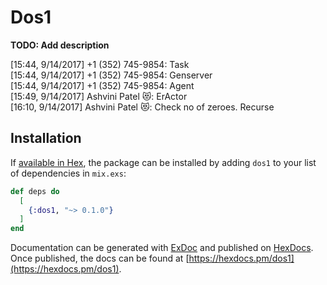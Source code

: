 # Dos1

**TODO: Add description**

[15:44, 9/14/2017] +1 (352) 745-9854: Task                        
[15:44, 9/14/2017] +1 (352) 745-9854: Genserver                        
[15:44, 9/14/2017] +1 (352) 745-9854: Agent                        
[15:49, 9/14/2017] Ashvini Patel 😻: ErActor                        
[16:10, 9/14/2017] Ashvini Patel 😻: Check no of zeroes. Recurse

## Installation

If [available in Hex](https://hex.pm/docs/publish), the package can be installed
by adding `dos1` to your list of dependencies in `mix.exs`:

```elixir
def deps do
  [
    {:dos1, "~> 0.1.0"}
  ]
end
```

Documentation can be generated with [ExDoc](https://github.com/elixir-lang/ex_doc)
and published on [HexDocs](https://hexdocs.pm). Once published, the docs can
be found at [https://hexdocs.pm/dos1](https://hexdocs.pm/dos1).

